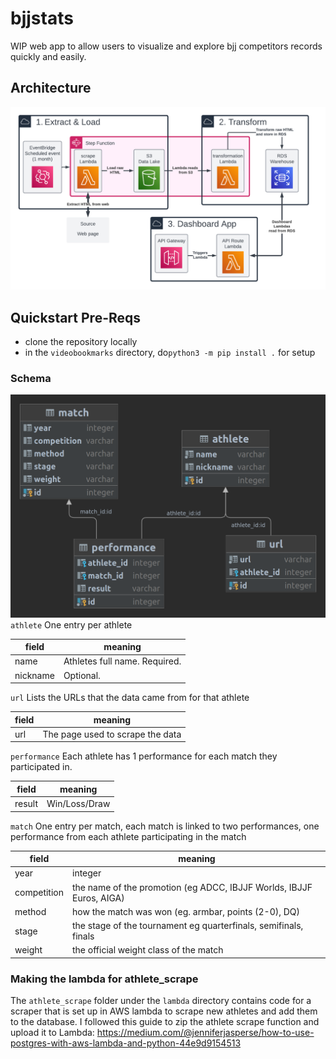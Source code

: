 # bjjstats
WIP web app to allow users to visualize and explore bjj competitors records quickly and easily.

## Architecture
![Alt text](img/bjjstats-system-design.png)

## Quickstart Pre-Reqs

 - clone the repository locally
 - in the `videobookmarks` directory, 
do`python3 -m pip install .` for setup

### Schema
![Alt text](img/schema.png)
`athlete` One entry per athlete

| field    | meaning                       |
|----------|-------------------------------|
| name     | Athletes full name. Required. |
| nickname | Optional.           |

`url` Lists the URLs that the data came from for that athlete

| field    | meaning                          |
|----------|----------------------------------|
| url      | The page used to scrape the data |

`performance` Each athlete has 1 performance for each match they participated in.

| field  | meaning                     |
|--------|-----------------------------|
| result | Win/Loss/Draw               |


`match` One entry per match, each match is linked to two performances, 
one performance from each athlete participating in the match

| field       | meaning                                                              |
|-------------|----------------------------------------------------------------------|
| year        | integer                                                              |
| competition | the name of the promotion (eg ADCC, IBJJF Worlds, IBJJF Euros, AIGA) |
| method      | how the match was won (eg. armbar, points (2-0), DQ)                 |
| stage       | the stage of the tournament eg quarterfinals, semifinals, finals     |
| weight      | the official weight class of the match                               |




### Making the lambda for athlete_scrape
The `athlete_scrape` folder under the `lambda` directory contains code for a scraper 
that is set up in AWS lambda to scrape new athletes and add them to the database.
I followed this guide to zip the athlete scrape function and upload it to Lambda:
https://medium.com/@jenniferjasperse/how-to-use-postgres-with-aws-lambda-and-python-44e9d9154513
